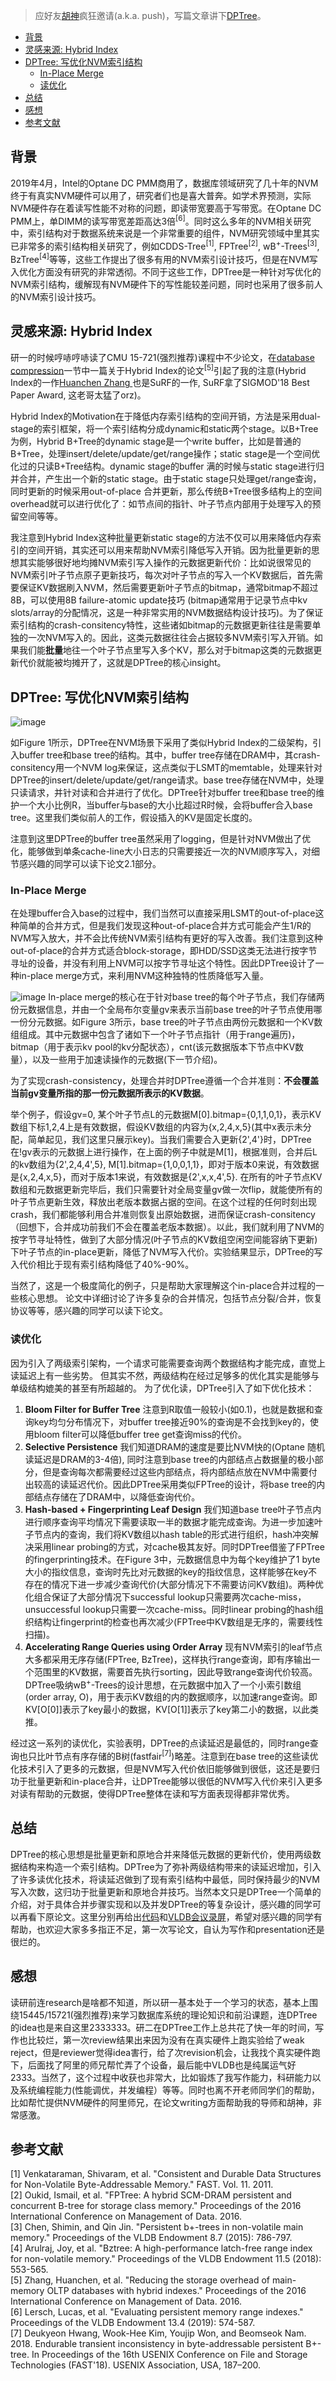 > 应好友[胡神](http://conanhujinming.github.io)疯狂邀请(a.k.a. push)，写篇文章讲下[DPTree](http://www.vldb.org/pvldb/vol13/p421-zhou.pdf)。
- [背景](#背景)
- [灵感来源: Hybrid Index](#灵感来源-hybrid-index)
- [DPTree: 写优化NVM索引结构](#dptree-写优化nvm索引结构)
	- [In-Place Merge](#in-place-merge)
	- [读优化](#读优化)
- [总结](#总结)
- [感想](#感想)
- [参考文献](#参考文献)
## 背景
2019年4月，Intel的Optane DC PMM商用了，数据库领域研究了几十年的NVM终于有真实NVM硬件可以用了，研究者们也是喜大普奔。如学术界预测，实际NVM硬件存在着读写性能不对称的问题，即读带宽要高于写带宽。在Optane DC PMM上，单DIMM的读写带宽差距高达3倍<sup>[6]</sup>。同时这么多年的NVM相关研究中，索引结构对于数据系统来说是一个非常重要的组件，NVM研究领域中里其实已非常多的索引结构相关研究了，例如CDDS-Tree<sup>[1]</sup>, FPTree<sup>[2]</sup>, wB<sup>+</sup>-Trees<sup>[3]</sup>, BzTree<sup>[4]</sup>等等，这些工作提出了很多有用的NVM索引设计技巧，但是在NVM写入优化方面没有研究的非常透彻。不同于这些工作，DPTree是一种针对写优化的NVM索引结构，缓解现有NVM硬件下的写性能较差问题，同时也采用了很多前人的NVM索引设计技巧。

## 灵感来源: Hybrid Index
研一的时候哼哧哼哧读了CMU 15-721(强烈推荐)课程中不少论文，在[database compression](https://15721.courses.cs.cmu.edu/spring2017/slides/11-compression.pdf)一节中一篇关于Hybrid Index的论文<sup>[5]</sup>引起了我的注意(Hybrid Index的一作[Huanchen Zhang
](http://www.cs.cmu.edu/~huanche1)也是SuRF的一作, SuRF拿了SIGMOD'18 Best Paper Award, 这老哥太猛了orz)。

Hybrid Index的Motivation在于降低内存索引结构的空间开销，方法是采用dual-stage的索引框架，将一个索引结构分成dynamic和static两个stage。以B+Tree为例，Hybrid B+Tree的dynamic stage是一个write buffer，比如是普通的B+Tree，处理insert/delete/update/get/range操作；static stage是一个空间优化过的只读B+Tree结构。dynamic stage的buffer 满的时候与static stage进行归并合并，产生出一个新的static stage。由于static stage只处理get/range查询，同时更新的时候采用out-of-place 合并更新，那么传统B+Tree很多结构上的空间overhead就可以进行优化了：如节点间的指针、叶子节点内部用于处理写入的预留空间等等。

我注意到Hybrid Index这种批量更新static stage的方法不仅可以用来降低内存索引的空间开销，其实还可以用来帮助NVM索引降低写入开销。因为批量更新的思想其实能够很好地均摊NVM索引写入操作的元数据更新代价：比如说很常见的NVM索引叶子节点原子更新技巧，每次对叶子节点的写入一个KV数据后，首先需要保证KV数据刷入NVM，然后需要更新叶子节点的bitmap，通常bitmap不超过8B，可以使用8B failure-atomic update技巧 (bitmap通常用于记录节点中kv slots/array的分配情况，这是一种非常实用的NVM数据结构设计技巧)。为了保证索引结构的crash-consitency特性，这些诸如bitmap的元数据更新往往是需要单独的一次NVM写入的。因此，这类元数据往往会占据较多NVM索引写入开销。如果我们能**批量**地往一个叶子节点里写入多个KV，那么对于bitmap这类的元数据更新代价就能被均摊开了，这就是DPTree的核心insight。

## DPTree: 写优化NVM索引结构
![image](/img/dptree-arch.jpg)

如Figure 1所示，DPTree在NVM场景下采用了类似Hybrid Index的二级架构，引入buffer tree和base tree的结构。其中，buffer tree存储在DRAM中，其crash-consitency用一个NVM log来保证，这点类似于LSMT的memtable，处理来针对DPTree的insert/delete/update/get/range请求。base tree存储在NVM中，处理只读请求，并针对读和合并进行了优化。DPTree针对buffer tree和base tree的维护一个大小比例R，当buffer与base的大小比超过R时候，会将buffer合入base tree。这里我们类似前人的工作，假设插入的KV是固定长度的。

注意到这里DPTree的buffer tree虽然采用了logging，但是针对NVM做出了优化，能够做到单条cache-line大小日志的只需要接近一次的NVM顺序写入，对细节感兴趣的同学可以读下论文2.1部分。
### In-Place Merge
在处理buffer合入base的过程中，我们当然可以直接采用LSMT的out-of-place这种简单的合并方式，但是我们发现这种out-of-place合并方式可能会产生1/R的NVM写入放大，并不会比传统NVM索引结构有更好的写入改善。我们注意到这种out-of-place的合并方式适合block-storage，即HDD/SSD这类无法进行按字节寻址的设备，并没有利用上NVM可以按字节寻址这个特性。因此DPTree设计了一种in-place merge方式，来利用NVM这种独特的性质降低写入量。

![image](/img/base-leaf.jpg)
In-place merge的核心在于针对base tree的每个叶子节点，我们存储两份元数据信息，并由一个全局布尔变量gv来表示当前base tree的叶子节点使用哪一份分元数据。如Figure 3所示，base tree的叶子节点由两份元数据和一个KV数组组成。其中元数据中包含了诸如下一个叶子节点指针（用于range遍历)，bitmap（用于表示kv pool的kv分配状态），cnt(该元数据版本下节点中KV数量），以及一些用于加速读操作的元数据(下一节介绍)。

为了实现crash-consistency，处理合并时DPTree遵循一个合并准则：**不会覆盖当前gv变量所指的那一份元数据所表示的KV数据**。

举个例子，假设gv=0, 某个叶子节点L的元数据M[0].bitmap={0,1,1,0,1}，表示KV数组下标1,2,4上是有效数据，假设KV数组的内容为{x,2,4,x,5}(其中x表示未分配，简单起见，我们这里只展示key)。当我们需要合入更新{2',4'}时，DPTree在!gv表示的元数据上进行操作，在上面的例子中就是M[1]，根据准则，合并后L的kv数组为{2',2,4,4',5}, M[1].bitmap={1,0,0,1,1}，即对于版本0来说，有效数据是{x,2,4,x,5}，而对于版本1来说，有效数据是{2',x,x,4',5}. 在所有的叶子节点KV数组和元数据更新完毕后，我们只需要针对全局变量gv做一次flip，就能使所有的叶子节点更新生效，释放出老版本数据占据的空间。在这个过程的任何时刻出现crash，我们都能够利用合并准则恢复出原始数据，进而保证crash-consitency（回想下，合并成功前我们不会在覆盖老版本数据）。以此，我们就利用了NVM的按字节寻址特性，做到了大部分情况(叶子节点的KV数组空闲空间能容纳下更新)下叶子节点的in-place更新，降低了NVM写入代价。实验结果显示，DPTree的写入代价相比于现有索引结构降低了40%-90%。

当然了，这是一个极度简化的例子，只是帮助大家理解这个in-place合并过程的一些核心思想。
论文中详细讨论了许多复杂的合并情况，包括节点分裂/合并，恢复协议等等，感兴趣的同学可以读下论文。
### 读优化
因为引入了两级索引架构，一个请求可能需要查询两个数据结构才能完成，直觉上读延迟上有一些劣势。
但其实不然，两级结构在经过足够多的优化其实是能够与单级结构媲美的甚至有所超越的。
为了优化读，DPTree引入了如下优化技术：
1. **Bloom Filter for Buffer Tree** 注意到R取值一般较小(如0.1)，也就是数据和查询key均匀分布情况下，对buffer tree接近90%的查询是不会找到key的，使用bloom filter可以降低buffer tree get查询miss的代价。
2. **Selective Persistence** 我们知道DRAM的速度是要比NVM快的(Optane 随机读延迟是DRAM的3-4倍), 同时注意到base tree的内部结点占数据量的极小部分，但是查询每次都需要经过这些内部结点，将内部结点放在NVM中需要付出较高的读延迟代价。因此DPTree采用类似FPTree的设计，将base tree的内部结点存储在了DRAM中，以降低查询代价。
3. **Hash-based + Fingerprinting Leaf Design** 我们知道base tree叶子节点内进行顺序查询平均情况下需要读取一半的数据才能完成查询。为进一步加速叶子节点内的查询，我们将KV数组以hash table的形式进行组织，hash冲突解决采用linear probing的方式，对cache极其友好。同时DPTree借鉴了FPTree的fingerprinting技术。在Figure 3中，元数据信息中为每个key维护了1 byte大小的指纹信息，查询时先比对元数据的key的指纹信息，这样能够在key不存在的情况下进一步减少查询代价(大部分情况下不需要访问KV数组)。两种优化组合保证了大部分情况下successful lookup只需要两次cache-miss，unsuccessful lookup只需要一次cache-miss。同时linear probing的hash组织结构让fingerprint的检查也再次减少(FPTree中KV数组是无序的，需要线性扫描)。
4. **Accelerating Range Queries using Order Array** 现有NVM索引的leaf节点大多都采用无序存储(FPTree, BzTree)，这样执行range查询，即有序输出一个范围里的KV数据，需要首先执行sorting，因此导致range查询代价较高。DPTree吸纳wB<sup>+</sup>-Trees的设计思想，在元数据中加入了一个小索引数组(order array, O)，用于表示KV数组的内的数据顺序，以加速range查询。即KV[O[0]]表示了key最小的数据，KV[O[1]]表示了key第二小的数据，以此类推。

经过这一系列的读优化，实验表明，DPTree的点读延迟是最低的，同时range查询也只比叶节点有序存储的B树(fastfair<sup>[7]</sup>)略差。注意到在base tree的这些读优化技术引入了更多的元数据，但是NVM写入代价依旧能够做到很低，这还是要归功于批量更新和in-place合并，让DPTree能够以很低的NVM写入代价来引入更多对读有帮助的元数据，使得DPTree整体在读和写方面表现得都非常优秀。

## 总结
DPTree的核心思想是批量更新和原地合并来降低元数据的更新代价，使用两级数据结构来构造一个索引结构。DPTree为了弥补两级结构带来的读延迟增加，引入了许多读优化技术，将读延迟做到了现有索引结构中最低，同时保持最少的NVM写入次数，这归功于批量更新和原地合并技巧。当然本文只是DPTree一个简单的介绍，对于具体合并步骤实现和以及并发DPTree的等复杂设计，感兴趣的同学可以再看下原论文。这里分别再给出[代码](https://github.com/zxjcarrot/DPTree-code)和[VLDB会议录屏](https://www.bilibili.com/video/BV1sa4y1J76f/)，希望对感兴趣的同学有帮助，也欢迎大家多多指正不足，第一次写论文，自认为写作和presentation还是很烂的。

## 感想
读研前连research是啥都不知道，所以研一基本处于一个学习的状态，基本上围绕15445/15721(强烈推荐)来学习数据库系统的理论知识和前沿课题，连DPTree的idea也是来自这里2333333。研二在DPTree工作上总共花了快一年的时间，写作也比较烂，第一次review结果出来因为没有在真实硬件上跑实验给了weak reject，但是reviewer觉得idea害行，给了次revision机会，让我找个真实硬件跑下，后面找了阿里的师兄帮忙弄了个设备，最后能中VLDB也是纯属运气好2333。当然了，这个过程中收获也非常大，比如锻炼了我写作能力，科研能力以及系统编程能力(性能调优，并发编程）等等。同时也离不开老师同学们的帮助，比如帮忙提供NVM硬件的阿里师兄，在论文writing方面帮助我的导师和胡神，非常感激。

## 参考文献
[1] Venkataraman, Shivaram, et al. "Consistent and Durable Data Structures for Non-Volatile Byte-Addressable Memory." FAST. Vol. 11. 2011.<br>
[2] Oukid, Ismail, et al. "FPTree: A hybrid SCM-DRAM persistent and concurrent B-tree for storage class memory." Proceedings of the 2016 International Conference on Management of Data. 2016.<br>
[3] Chen, Shimin, and Qin Jin. "Persistent b+-trees in non-volatile main memory." Proceedings of the VLDB Endowment 8.7 (2015): 786-797.<br>
[4] Arulraj, Joy, et al. "Bztree: A high-performance latch-free range index for non-volatile memory." Proceedings of the VLDB Endowment 11.5 (2018): 553-565.<br>
[5] Zhang, Huanchen, et al. "Reducing the storage overhead of main-memory OLTP databases with hybrid indexes." Proceedings of the 2016 International Conference on Management of Data. 2016. <br>
[6] Lersch, Lucas, et al. "Evaluating persistent memory range indexes." Proceedings of the VLDB Endowment 13.4 (2019): 574-587.<br>
[7] Deukyeon Hwang, Wook-Hee Kim, Youjip Won, and Beomseok Nam. 2018. Endurable transient inconsistency in byte-addressable persistent B+-tree. In Proceedings of the 16th USENIX Conference on File and Storage Technologies (FAST'18). USENIX Association, USA, 187–200.
